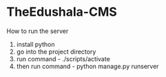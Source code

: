 # TheEdushala-CMS

How to run the server 
1. install python 
2. go into the project directory
3. run command - ./scripts/activate
4. then run command - python manage.py runserver
